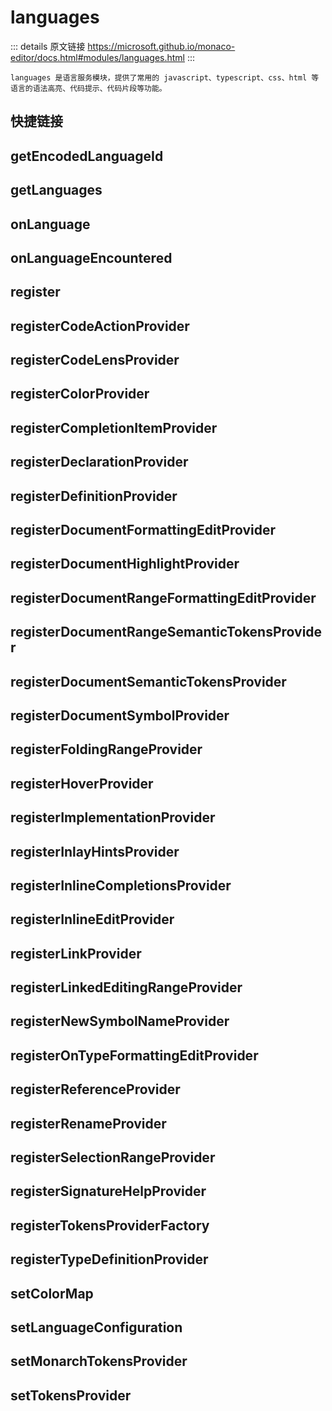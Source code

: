 # languages

<backTop />
        
::: details 原文链接
https://microsoft.github.io/monaco-editor/docs.html#modules/languages.html
:::

    languages 是语言服务模块，提供了常用的 javascript、typescript、css、html 等语言的语法高亮、代码提示、代码片段等功能。

## 快捷链接

<script setup>
const data = [
    { icon: "F", link: "getEncodedLanguageId" },
    { icon: "F", link: "getLanguages" },
    { icon: "F", link: "onLanguage" },
    { icon: "F", link: "onLanguageEncountered" },
    { icon: "F", link: "register" },
    { icon: "F", link: "registerCodeActionProvider" },
    { icon: "F", link: "registerCodeLensProvider" },
    { icon: "F", link: "registerColorProvider" },
    { icon: "F", link: "registerCompletionItemProvider" },
    { icon: "F", link: "registerDeclarationProvider" },
    { icon: "F", link: "registerDefinitionProvider" },
    { icon: "F", link: "registerDocumentFormattingEditProvider" },
    { icon: "F", link: "registerDocumentHighlightProvider" },
    { icon: "F", link: "registerDocumentRangeFormattingEditProvider" },
    { icon: "F", link: "registerDocumentRangeSemanticTokensProvider" },
    { icon: "F", link: "registerDocumentSemanticTokensProvider" },
    { icon: "F", link: "registerDocumentSymbolProvider" },
    { icon: "F", link: "registerFoldingRangeProvider" },
    { icon: "F", link: "registerHoverProvider" },
    { icon: "F", link: "registerImplementationProvider" },
    { icon: "F", link: "registerInlayHintsProvider" },
    { icon: "F", link: "registerInlineCompletionsProvider" },
    { icon: "F", link: "registerInlineEditProvider" },
    { icon: "F", link: "registerLinkProvider" },
    { icon: "F", link: "registerLinkedEditingRangeProvider" },
    { icon: "F", link: "registerNewSymbolNameProvider" },
    { icon: "F", link: "registerOnTypeFormattingEditProvider" },
    { icon: "F", link: "registerReferenceProvider" },
    { icon: "F", link: "registerRenameProvider" },
    { icon: "F", link: "registerSelectionRangeProvider" },
    { icon: "F", link: "registerSignatureHelpProvider" },
    { icon: "F", link: "registerTokensProviderFactory" },
    { icon: "F", link: "registerTypeDefinitionProvider" },
    { icon: "F", link: "setColorMap" },
    { icon: "F", link: "setLanguageConfiguration" },
    { icon: "F", link: "setMonarchTokensProvider" },
    { icon: "F", link: "setTokensProvider" },
]
</script>

<dataItems :data="data" />

## getEncodedLanguageId
<!--@include: ./languages/getEncodedLanguageId.md{8,}-->

## getLanguages
<!--@include: ./languages/getLanguages.md{8,}-->

## onLanguage
<!--@include: ./languages/onLanguage.md{8,}-->

## onLanguageEncountered
<!--@include: ./languages/onLanguageEncountered.md{8,}-->

## register
<!--@include: ./languages/register.md{8,}-->

## registerCodeActionProvider
<!--@include: ./languages/registerCodeActionProvider.md{8,}-->

## registerCodeLensProvider
<!--@include: ./languages/registerCodeLensProvider.md{8,}-->

## registerColorProvider
<!--@include: ./languages/registerColorProvider.md{8,}-->

## registerCompletionItemProvider
<!--@include: ./languages/registerCompletionItemProvider.md{8,}-->

## registerDeclarationProvider
<!--@include: ./languages/registerDeclarationProvider.md{8,}-->

## registerDefinitionProvider
<!--@include: ./languages/registerDefinitionProvider.md{8,}-->

## registerDocumentFormattingEditProvider
<!--@include: ./languages/registerDocumentFormattingEditProvider.md{8,}-->

## registerDocumentHighlightProvider
<!--@include: ./languages/registerDocumentHighlightProvider.md{8,}-->

## registerDocumentRangeFormattingEditProvider
<!--@include: ./languages/registerDocumentRangeFormattingEditProvider.md{8,}-->

## registerDocumentRangeSemanticTokensProvider
<!--@include: ./languages/registerDocumentRangeSemanticTokensProvider.md{8,}-->

## registerDocumentSemanticTokensProvider
<!--@include: ./languages/registerDocumentSemanticTokensProvider.md{8,}-->

## registerDocumentSymbolProvider
<!--@include: ./languages/registerDocumentSymbolProvider.md{8,}-->

## registerFoldingRangeProvider
<!--@include: ./languages/registerFoldingRangeProvider.md{8,}-->

## registerHoverProvider
<!--@include: ./languages/registerHoverProvider.md{8,}-->

## registerImplementationProvider
<!--@include: ./languages/registerImplementationProvider.md{8,}-->

## registerInlayHintsProvider
<!--@include: ./languages/registerInlayHintsProvider.md{8,}-->

## registerInlineCompletionsProvider
<!--@include: ./languages/registerInlineCompletionsProvider.md{8,}-->

## registerInlineEditProvider
<!--@include: ./languages/registerInlineEditProvider.md{8,}-->

## registerLinkProvider
<!--@include: ./languages/registerLinkProvider.md{8,}-->

## registerLinkedEditingRangeProvider
<!--@include: ./languages/registerLinkedEditingRangeProvider.md{8,}-->

## registerNewSymbolNameProvider
<!--@include: ./languages/registerNewSymbolNameProvider.md{8,}-->

## registerOnTypeFormattingEditProvider
<!--@include: ./languages/registerOnTypeFormattingEditProvider.md{8,}-->

## registerReferenceProvider
<!--@include: ./languages/registerReferenceProvider.md{8,}-->

## registerRenameProvider
<!--@include: ./languages/registerRenameProvider.md{8,}-->

## registerSelectionRangeProvider
<!--@include: ./languages/registerSelectionRangeProvider.md{8,}-->

## registerSignatureHelpProvider
<!--@include: ./languages/registerSignatureHelpProvider.md{8,}-->

## registerTokensProviderFactory
<!--@include: ./languages/registerTokensProviderFactory.md{8,}-->

## registerTypeDefinitionProvider
<!--@include: ./languages/registerTypeDefinitionProvider.md{8,}-->

## setColorMap
<!--@include: ./languages/setColorMap.md{8,}-->

## setLanguageConfiguration
<!--@include: ./languages/setLanguageConfiguration.md{8,}-->

## setMonarchTokensProvider
<!--@include: ./languages/setMonarchTokensProvider.md{8,}-->

## setTokensProvider
<!--@include: ./languages/setTokensProvider.md{8,}-->
